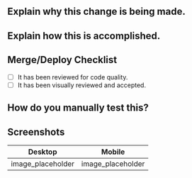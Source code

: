 Explain why this change is being made.
---



Explain how this is accomplished.
---



Merge/Deploy Checklist
----

- [ ] It has been reviewed for code quality.
- [ ] It has been visually reviewed and accepted.

How do you manually test this?
----



Screenshots
----

| Desktop | Mobile |
|--|--|
| image_placeholder | image_placeholder |